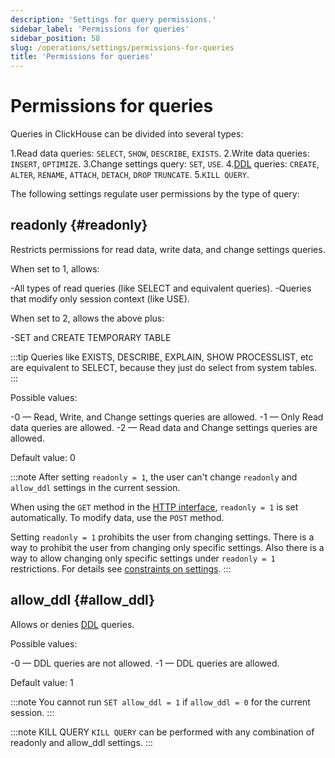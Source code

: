 ```yaml
---
description: 'Settings for query permissions.'
sidebar_label: 'Permissions for queries'
sidebar_position: 58
slug: /operations/settings/permissions-for-queries
title: 'Permissions for queries'
---
```


# Permissions for queries

Queries in ClickHouse can be divided into several types:

1.Read data queries: `SELECT`, `SHOW`, `DESCRIBE`, `EXISTS`.
2.Write data queries: `INSERT`, `OPTIMIZE`.
3.Change settings query: `SET`, `USE`.
4.[DDL](https://en.wikipedia.org/wiki/Data_definition_language) queries: `CREATE`, `ALTER`, `RENAME`, `ATTACH`, `DETACH`, `DROP` `TRUNCATE`.
5.`KILL QUERY`.

The following settings regulate user permissions by the type of query:

## readonly {#readonly}

Restricts permissions for read data, write data, and change settings queries.

When set to 1, allows:

-All types of read queries (like SELECT and equivalent queries).
-Queries that modify only session context (like USE).

When set to 2, allows the above plus:

-SET and CREATE TEMPORARY TABLE

  :::tip
  Queries like EXISTS, DESCRIBE, EXPLAIN, SHOW PROCESSLIST, etc are equivalent to SELECT, because they just do select from system tables.
  :::

Possible values:

-0 — Read, Write, and Change settings queries are allowed.
-1 — Only Read data queries are allowed.
-2 — Read data and Change settings queries are allowed.

Default value: 0

:::note
After setting `readonly = 1`, the user can't change `readonly` and `allow_ddl` settings in the current session.

When using the `GET` method in the [HTTP interface](../../interfaces/http.md), `readonly = 1` is set automatically. To modify data, use the `POST` method.

Setting `readonly = 1` prohibits the user from changing settings. There is a way to prohibit the user from changing only specific settings. Also there is a way to allow changing only specific settings under `readonly = 1` restrictions. For details see [constraints on settings](../../operations/settings/constraints-on-settings.md).
:::

## allow_ddl {#allow_ddl}

Allows or denies [DDL](https://en.wikipedia.org/wiki/Data_definition_language) queries.

Possible values:

-0 — DDL queries are not allowed.
-1 — DDL queries are allowed.

Default value: 1

:::note
You cannot run `SET allow_ddl = 1` if `allow_ddl = 0` for the current session.
:::

:::note KILL QUERY
`KILL QUERY` can be performed with any combination of readonly and allow_ddl settings.
:::
